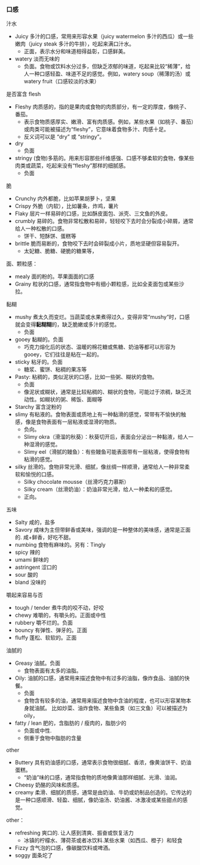 
### 口感

汁水
- Juicy 多汁的口感，常用来形容水果（juicy watermelon 多汁的西瓜）或一些嫩肉（juicy steak 多汁的牛排），吃起来满口汁水。
  - 正面，表示水分和味道相得益彰，口感鲜美。
- watery  淡而无味的
  - 负面。食物或饮料水分过多，但缺乏浓郁的味道，吃起来比较“稀薄”，给人一种口感轻盈、味道不足的感觉。例如，watery soup（稀薄的汤）或 watery fruit（口感较淡的水果）

是否富含 flesh
- Fleshy 肉质感的，指的是果肉或食物的肉质部分，有一定的厚度，像桃子、番茄。
  - 表示食物质感厚实、嫩滑、富有肉质感。例如，某些水果（如桃子、番茄）或肉类可能被描述为“fleshy”，它意味着食物多汁、肉感十足。
  - 反义词可以是 “dry” 或 “stringy”。
- dry
  - 负面
- stringy (食物)多筋的。用来形容那些纤维感强、口感不够柔软的食物，像某些肉类或蔬菜，吃起来没有“fleshy”那样的细腻感。
  - 负面

脆
- Crunchy 内外都脆，比如苹果胡萝卜，坚果
- Crispy 外脆（内软），比如薯条，炸鸡，薯片
- Flaky 层片一样易碎的口感，比如酥皮面包、派壳、三文鱼的外皮。    
- crumbly 易碎的。食物非常松散和易碎，轻轻咬下去时会分裂成小碎屑，通常给人一种松散的口感。
  - 饼干、短酥饼、蛋糕等
- brittle 脆而易断的，食物咬下去时会碎裂成小片，质地坚硬但容易裂开。
  - 太妃糖、脆糖、硬脆的糖果等，

面、颗粒感：
- mealy 面的粉的。苹果面面的口感
- Grainy 粒状的口感，通常指食物中有细小颗粒感，比如全麦面包或某些沙拉。

黏糊
- mushy 煮太久而变烂。当蔬菜或水果煮得过久，变得非常“mushy”时，口感就会变得**黏糊糊**的，缺乏脆嫩或多汁的感觉。
  - 负面
- gooey 黏糊的。负面
  - 巧克力熔化后的状态、温暖的棉花糖或焦糖、奶油等都可以形容为 gooey，它们往往是粘在一起的。
- sticky 粘牙的。负面
  - 糖浆、蜜饼、粘稠的果冻等
- Pasty: 粘稠的，类似泥状的口感，比如一些粥、糊状的食物。
  - 负面
  - 像泥状或糊状，通常是比较粘稠的、糊状的食物，可能过于浓稠，缺乏流动性。如糊状的粥、稀饭、面糊等
- Starchy 富含淀粉的 
- slimy 有粘液的。食物表面或质地上有一种黏滑的感觉，常带有不愉快的触感，像是食物表面有一层粘液或湿滑的物质。
  - 负向。
  - Slimy okra（滑溜的秋葵）：秋葵切开后，表面会分泌出一种黏液，给人一种湿滑的感觉。
  - Slimy eel（滑腻的鳗鱼）：有些鳗鱼可能表面带有一层粘液，使得食物有粘滑的感觉。
- silky 丝滑的。食物非常光滑、细腻，像丝绸一样顺滑，通常给人一种非常柔软和愉悦的口感。
  - Silky chocolate mousse（丝滑巧克力慕斯）
  - Silky cream（丝滑奶油）：奶油非常光滑，给人一种柔和的感觉。
  - 正向。

五味
- Salty 咸的，盐多
- Savory 咸味为主但带鲜香或美味，强调的是一种整体的美味感，通常是正面的. 咸+鲜香，好吃不甜。
- numbing 食物有麻味的。另有：Tingly
- spicy 辣的
- umami 鲜味的
- astringent 涩口的
- sour 酸的
- bland 没味的

嚼起来容易与否
- tough / tender 煮牛肉的咬不动，好咬
- chewy 难嚼的，有嚼头的。正面或中性
- rubbery 嚼不烂的。负面
- bouncy 有弹性、弹牙的。正面
- fluffy 蓬松、软软的。正面

油腻的
- Greasy 油腻。负面
  - 食物表面有太多的油脂。
- Oily: 油腻的口感，通常用来描述食物中有过多的油脂，像炸食品、油腻的快餐。
  - 负面
  - 食物含有较多的油，通常用来描述食物中含油的程度，也可以形容某物本身就油腻。 比如炒菜、油炸食物、某些鱼类（如三文鱼）可以被描述为 oily，
- fatty / lean 肥的，含脂肪的 / 瘦肉的，脂肪少的
  - 负面或中性.
  - 侧重于食物中脂肪的含量

other
- Buttery 具有奶油感的口感，通常表示食物很细腻、香浓，像黄油饼干、奶油蛋糕。
  - “奶油”味的口感，通常指食物的质地像黄油那样细腻、光滑、油润。
- Cheesy 奶酪的风味和质感。
- creamy 柔滑、细腻的质感，通常是由奶油、牛奶或奶制品创造的。它传达的是一种口感顺滑、轻盈、细腻，像奶油汤、奶油酱、冰激凌或某些甜点的感觉。

other：
- refreshing 爽口的. 让人感到清爽、振奋或恢复活力
  - 冰镇的柠檬水、薄荷茶或者冰饮料.某些水果（如西瓜、橙子）和轻食
- Fizzy 含气泡的口感，像碳酸饮料或啤酒。 
- soggy 面条坨了
